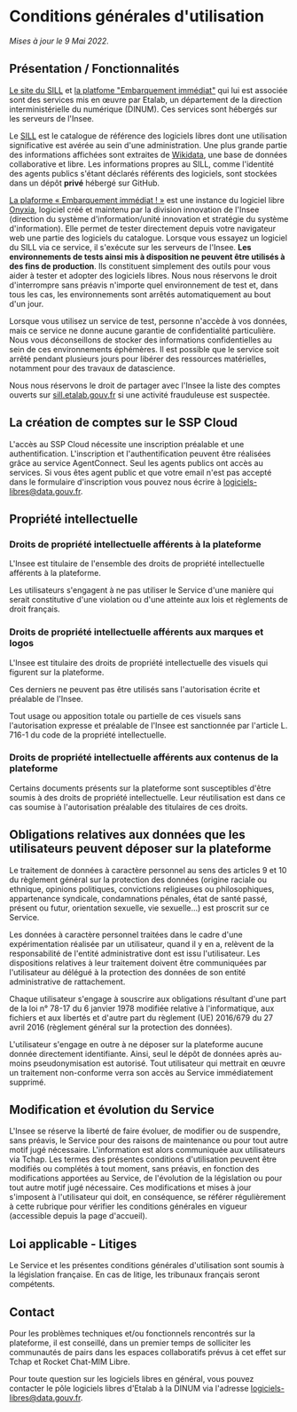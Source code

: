 # Conditions générales d'utilisation

*Mises à jour le 9 Mai 2022.*

## Présentation / Fonctionnalités

[Le site du SILL](https://sill.etalab.gouv.fr) et [la platfome
"Embarquement immédiat"](https://test.sill.etalab.gouv.fr) qui lui est
associée sont des services mis en œuvre par Etalab, un département de
la direction interministérielle du numérique (DINUM).  Ces services
sont hébergés sur les serveurs de l'Insee.

Le [SILL](https://sill.etalab.gouv.fr) est le catalogue de référence
des logiciels libres dont une utilisation significative est avérée au
sein d'une administration.  Une plus grande partie des informations
affichées sont extraites de [Wikidata](https://www.wikidata.org), une
base de données collaborative et libre.  Les informations propres au
SILL, comme l'identité des agents publics s'étant déclarés référents
des logiciels, sont stockées dans un dépôt **privé** hébergé sur
GitHub.

[La plaforme
« Embarquement immédiat ! »](https://test.sill.etalab.gouv.fr) est une
instance du logiciel libre [Onyxia](https://www.onyxia.sh), logiciel
créé et maintenu par la division innovation de l'Insee (direction du
système d'information/unité innovation et stratégie du système
d'information).  Elle permet de tester directement depuis votre
navigateur web une partie des logiciels du catalogue.  Lorsque vous
essayez un logiciel du SILL via ce service, il s'exécute sur les
serveurs de l'Insee.  **Les environnements de tests ainsi mis à
disposition ne peuvent être utilisés à des fins de production**.  Ils
constituent simplement des outils pour vous aider à tester et adopter
des logiciels libres.  Nous nous réservons le droit d'interrompre sans
préavis n'importe quel environnement de test et, dans tous les cas,
les environnements sont arrêtés automatiquement au bout d'un jour.

Lorsque vous utilisez un service de test, personne n'accède à vos
données, mais ce service ne donne aucune garantie de confidentialité
particulière.  Nous vous déconseillons de stocker des informations
confidentielles au sein de ces environnements éphémères.  Il est
possible que le service soit arrêté pendant plusieurs jours pour
libérer des ressources matérielles, notamment pour des travaux de
datascience.

Nous nous réservons le droit de partager avec l'Insee la liste des
comptes ouverts sur [sill.etalab.gouv.fr](https://sill.etalab.gouv.fr)
si une activité frauduleuse est suspectée.

## La création de comptes sur le SSP Cloud

L'accès au SSP Cloud nécessite une inscription préalable et une
authentification.  L'inscription et l'authentification peuvent être
réalisées grâce au service AgentConnect.  Seul les agents publics ont
accès au services.  Si vous êtes agent public et que votre email n'est
pas accepté dans le formulaire d'inscription vous pouvez nous
écrire à [logiciels-libres@data.gouv.fr](mailto:logiciels-libres@data.gouv.fr).

## Propriété intellectuelle

### Droits de propriété intellectuelle afférents à la plateforme

L'Insee est titulaire de l'ensemble des droits de propriété
intellectuelle afférents à la plateforme.

Les utilisateurs s'engagent à ne pas utiliser le Service d'une manière
qui serait constitutive d'une violation ou d'une atteinte aux lois et
règlements de droit français.

### Droits de propriété intellectuelle afférents aux marques et logos

L'Insee est titulaire des droits de propriété intellectuelle des
visuels qui figurent sur la plateforme.

Ces derniers ne peuvent pas être utilisés sans l'autorisation écrite
et préalable de l'Insee.

Tout usage ou apposition totale ou partielle de ces visuels sans
l'autorisation expresse et préalable de l'Insee est sanctionnée par
l'article L. 716-1 du code de la propriété intellectuelle.

### Droits de propriété intellectuelle afférents aux contenus de la plateforme

Certains documents présents sur la plateforme sont susceptibles d'être
soumis à des droits de propriété intellectuelle.  Leur réutilisation
est dans ce cas soumise à l'autorisation préalable des titulaires de
ces droits.

## Obligations relatives aux données que les utilisateurs peuvent déposer sur la plateforme

Le traitement de données à caractère personnel au sens des articles 9
et 10 du règlement général sur la protection des données (origine
raciale ou ethnique, opinions politiques, convictions religieuses ou
philosophiques, appartenance syndicale, condamnations pénales, état de
santé passé, présent ou futur, orientation sexuelle, vie sexuelle...)
est proscrit sur ce Service.

Les données à caractère personnel traitées dans le cadre d'une
expérimentation réalisée par un utilisateur, quand il y en a, relèvent
de la responsabilité de l'entité administrative dont est issu
l'utilisateur. Les dispositions relatives à leur traitement doivent
être communiquées par l'utilisateur au délégué à la protection des
données de son entité administrative de rattachement.

Chaque utilisateur s'engage à souscrire aux obligations résultant
d'une part de la loi n° 78-17 du 6 janvier 1978 modifiée relative à
l'informatique, aux fichiers et aux libertés et d'autre part du
règlement (UE) 2016/679 du 27 avril 2016 (règlement général sur la
protection des données).

L'utilisateur s'engage en outre à ne déposer sur la plateforme aucune
donnée directement identifiante.  Ainsi, seul le dépôt de données
après au-moins pseudonymisation est autorisé. Tout utilisateur qui
mettrait en œuvre un traitement non-conforme verra son accès au
Service immédiatement supprimé.

## Modification et évolution du Service

L'Insee se réserve la liberté de faire évoluer, de modifier ou de
suspendre, sans préavis, le Service pour des raisons de maintenance ou
pour tout autre motif jugé nécessaire. L'information est alors
communiquée aux utilisateurs via Tchap. Les termes des présentes
conditions d'utilisation peuvent être modifiés ou complétés à tout
moment, sans préavis, en fonction des modifications apportées au
Service, de l'évolution de la législation ou pour tout autre motif
jugé nécessaire. Ces modifications et mises à jour s'imposent à
l'utilisateur qui doit, en conséquence, se référer régulièrement à
cette rubrique pour vérifier les conditions générales en vigueur
(accessible depuis la page d'accueil).

## Loi applicable - Litiges

Le Service et les présentes conditions générales d'utilisation sont
soumis à la législation française. En cas de litige, les tribunaux
français seront compétents.

## Contact

Pour les problèmes techniques et/ou fonctionnels rencontrés sur la
plateforme, il est conseillé, dans un premier temps de solliciter les
communautés de pairs dans les espaces collaboratifs prévus à cet effet
sur Tchap et Rocket Chat-MIM Libre.

Pour toute question sur les logiciels libres en général, vous pouvez
contacter le pôle logiciels libres d'Etalab à la DINUM via l'adresse
[logiciels-libres@data.gouv.fr](mailto:logiciels-libres@data.gouv.fr).
